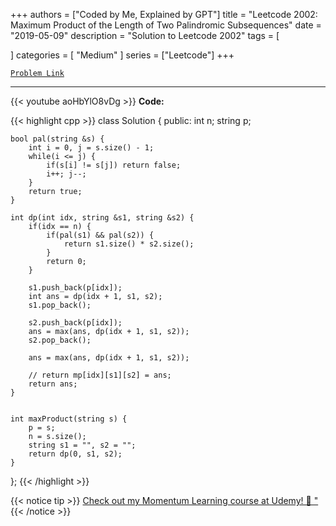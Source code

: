 
+++
authors = ["Coded by Me, Explained by GPT"]
title = "Leetcode 2002: Maximum Product of the Length of Two Palindromic Subsequences"
date = "2019-05-09"
description = "Solution to Leetcode 2002"
tags = [
    
]
categories = [
    "Medium"
]
series = ["Leetcode"]
+++



[`Problem Link`](https://leetcode.com/problems/maximum-product-of-the-length-of-two-palindromic-subsequences/description/)

---
{{< youtube aoHbYlO8vDg >}}
**Code:**

{{< highlight cpp >}}
class Solution {
public:
    int n;
    string p;
    
    bool pal(string &s) {
        int i = 0, j = s.size() - 1;
        while(i <= j) {
            if(s[i] != s[j]) return false;
            i++; j--;
        }
        return true;
    }
    
    int dp(int idx, string &s1, string &s2) {
        if(idx == n) {
            if(pal(s1) && pal(s2)) {
                return s1.size() * s2.size();
            }
            return 0;
        }

        s1.push_back(p[idx]);
        int ans = dp(idx + 1, s1, s2);
        s1.pop_back();        
        
        s2.push_back(p[idx]);        
        ans = max(ans, dp(idx + 1, s1, s2));
        s2.pop_back();        
        
        ans = max(ans, dp(idx + 1, s1, s2));
        
        // return mp[idx][s1][s2] = ans;
        return ans;        
    }
    
    
    int maxProduct(string s) {
        p = s;
        n = s.size();
        string s1 = "", s2 = "";
        return dp(0, s1, s2);
    }
};
{{< /highlight >}}



{{< notice tip >}}
[Check out my Momentum Learning course at Udemy! 🚀 "](https://www.udemy.com/course/blind-75-the-data-structures-and-algorithms-essentials/)
{{< /notice >}}

